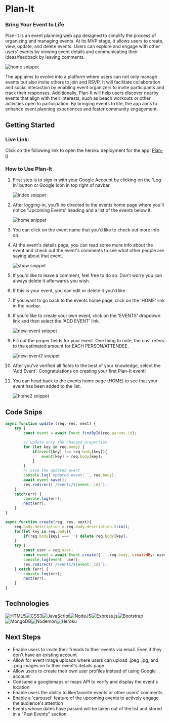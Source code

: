 # Plan-It
### Bring Your Event to Life
Plan-It is an event planning web app designed to simplify the process of organizing and managing events. At its MVP stage, it allows users to create, view, update, and delete events. Users can explore and engage with other users' events by viewing event details and communicating their ideas/feedback by leaving comments. 

![home snippet](public/images/snippets/home1.png)

The app aims to evolve into a platform where users can not only manage events but also invite others to join and RSVP. It will facilitate collaboration and social interaction by enabling event organizers to invite participants and track their responses. Additionally, Plan-It will help users discover nearby events that align with their interests, such as beach workouts or other activities open to participation. By bringing events to life, the app aims to enhance event planning experiences and foster community engagement.


## Getting Started
### Live Link:
Click on the following link to open the heroku deployment for the app:
[Plan-It](https://plan-it-av-0a1ac1929ddc.herokuapp.com/)

### How to Use Plan-It
1. First step is to sign in with your Google Account by clicking on the 'Log In' button or Google Icon in top right of navbar.
   
   ![index snippet](public/images/snippets/landing1.png)
2. After logging-in, you'll be directed to the events home page where you'll notice 'Upcoming Events' heading and a list of the events below it.

    ![home snippet](public/images/snippets/home1.png)

3. You can click on the event name that you'd like to check out more info on.
4. At the event's details page, you can read some more info about the event and check out the event's comments to see what other people are saying about that event.
   
   ![show snippet](public/images/snippets/show-event1.png)

5. If you'd like to leave a comment, feel free to do so. Don't worry you can always delete it afterwards you wish.
6. If this is your event, you can edit or delete it you'd like.
7. If you want to go back to the events home page, click on the 'HOME' link in the navbar.
8. If you'd like to create your own event, click on the 'EVENTS' dropdown link and then select the 'ADD EVENT' link.
   
   ![new-event snippet](public/images/snippets/new-event1.png)

9.  Fill out the proper fields for your event. One thing to note, the cost refers to the estimated amount for EACH PERSON/ATTENDEE.
    
    ![new-event2 snippet](public/images/snippets/new-event2.png)

10. After you've verified all fields to the best of your knowledge, select the 'Add Event'. Congratulations on creating your first Plan-It event!
11. You can head back to the events home page (HOME) to see that your event has been added to the list.
    
    ![home2 snippet](public/images/snippets/home2.png)

## Code Snips
```js
async function update (req, res, next) {
    try {
        const event = await Event.findById(req.params.id);

        // Update only the changed properties
        for (let key in req.body) {
            if(event[key] !== req.body[key]){
                event[key] = req.body[key];
            }
        }
        // Save the updated event
        console.log(`updated event: `, req.body);
        await event.save();
        res.redirect(`/events/${event._id}`);
    }
    catch(err) {
        console.log(err);
        next(err);
    }
}

async function create(req, res, next){
    req.body.description = req.body.description.trim();
    for(let key in req.body){
        if(req.body[key] === '') delete req.body[key];
    }
    try {
        const user = req.user;
        const event = await Event.create({ ...req.body, createdBy: user._id});
        console.log(event, user);
        res.redirect(`/events/${event._id}`); 
    } catch (err) {
        console.log(err);
        next(err);
    }
}
```

## Technologies
![HTML5](https://img.shields.io/badge/html5-%23E34F26.svg?style=for-the-badge&logo=html5&logoColor=white)![CSS3](https://img.shields.io/badge/css3-%231572B6.svg?style=for-the-badge&logo=css3&logoColor=white)![JavaScript](https://img.shields.io/badge/javascript-%23323330.svg?style=for-the-badge&logo=javascript&logoColor=%23F7DF1E)![NodeJS](https://img.shields.io/badge/node.js-6DA55F?style=for-the-badge&logo=node.js&logoColor=white)![Express.js](https://img.shields.io/badge/express.js-%23404d59.svg?style=for-the-badge&logo=express&logoColor=%2361DAFB)![Bootstrap](https://img.shields.io/badge/bootstrap-%238511FA.svg?style=for-the-badge&logo=bootstrap&logoColor=white)![MongoDB](https://img.shields.io/badge/MongoDB-%234ea94b.svg?style=for-the-badge&logo=mongodb&logoColor=white)![Nodemon](https://img.shields.io/badge/NODEMON-%23323330.svg?style=for-the-badge&logo=nodemon&logoColor=%BBDEAD)![Heroku](https://img.shields.io/badge/heroku-%23430098.svg?style=for-the-badge&logo=heroku&logoColor=white)

## Next Steps
- Enable users to invite their friends to their events via email. Even if they don't have an existing account
- Allow for event image uploads where users can upload .jpeg .jpg, and .png images on to their event's details page
- Allow users to create their own user profiles instead of using Google account
- Consume a googlemaps or maps API to verify and display the event's location
- Enable users the ability to like/favorite events or other users' comments
- Enable a 'carousel' feature of the upcoming events to actively engage the audience's attention
- Events whose dates have passed will be taken out of the list and stored in a "Past Events" section